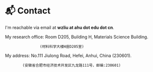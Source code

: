 # 📬 Contact

I'm reachable via email at **wzliu at ahu dot edu dot cn**. 

My research office: Room D205, Building H, Materials Science Building.

                    (材料科学大楼H座D205室)

My address: No.111 Jiulong Road, Hefei, Anhui, China (230601).

            (安徽省合肥市经济技术开发区九龙路111号，邮编:230601)